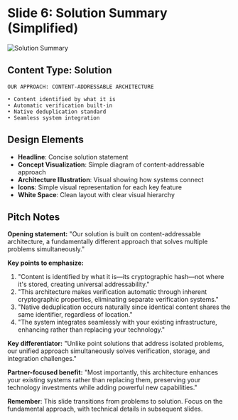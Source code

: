 # Slide 6: Solution Summary (Simplified)

![Solution Summary](../images/slide6.png)

## Content Type: Solution

```
OUR APPROACH: CONTENT-ADDRESSABLE ARCHITECTURE

• Content identified by what it is
• Automatic verification built-in
• Native deduplication standard
• Seamless system integration
```

## Design Elements

- **Headline**: Concise solution statement
- **Concept Visualization**: Simple diagram of content-addressable approach
- **Architecture Illustration**: Visual showing how systems connect
- **Icons**: Simple visual representation for each key feature
- **White Space**: Clean layout with clear visual hierarchy

## Pitch Notes

**Opening statement:**
"Our solution is built on content-addressable architecture, a fundamentally different approach that solves multiple problems simultaneously."

**Key points to emphasize:**
1. "Content is identified by what it is—its cryptographic hash—not where it's stored, creating universal addressability."
2. "This architecture makes verification automatic through inherent cryptographic properties, eliminating separate verification systems."
3. "Native deduplication occurs naturally since identical content shares the same identifier, regardless of location."
4. "The system integrates seamlessly with your existing infrastructure, enhancing rather than replacing your technology."

**Key differentiator:**
"Unlike point solutions that address isolated problems, our unified approach simultaneously solves verification, storage, and integration challenges."

**Partner-focused benefit:**
"Most importantly, this architecture enhances your existing systems rather than replacing them, preserving your technology investments while adding powerful new capabilities."

**Remember**: This slide transitions from problems to solution. Focus on the fundamental approach, with technical details in subsequent slides.